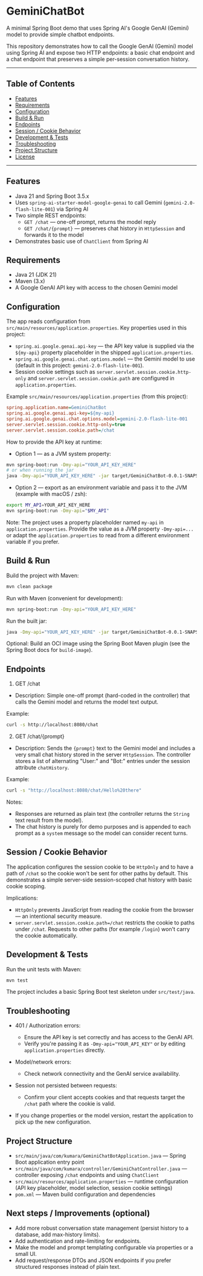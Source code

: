# GeminiChatBot

A minimal Spring Boot demo that uses Spring AI's Google GenAI (Gemini) model to provide simple chatbot endpoints.

This repository demonstrates how to call the Google GenAI (Gemini) model using Spring AI and expose two HTTP endpoints: a basic chat endpoint and a chat endpoint that preserves a simple per-session conversation history.

---

## Table of Contents

- [Features](#features)
- [Requirements](#requirements)
- [Configuration](#configuration)
- [Build & Run](#build--run)
- [Endpoints](#endpoints)
- [Session / Cookie Behavior](#session--cookie-behavior)
- [Development & Tests](#development--tests)
- [Troubleshooting](#troubleshooting)
- [Project Structure](#project-structure)
- [License](#license)

---

## Features

- Java 21 and Spring Boot 3.5.x
- Uses `spring-ai-starter-model-google-genai` to call Gemini (`gemini-2.0-flash-lite-001`) via Spring AI
- Two simple REST endpoints:
    - `GET /chat` — one-off prompt, returns the model reply
    - `GET /chat/{prompt}` — preserves chat history in `HttpSession` and forwards it to the model
- Demonstrates basic use of `ChatClient` from Spring AI

## Requirements

- Java 21 (JDK 21)
- Maven (3.x)
- A Google GenAI API key with access to the chosen Gemini model

## Configuration

The app reads configuration from `src/main/resources/application.properties`. Key properties used in this project:

- `spring.ai.google.genai.api-key` — the API key value is supplied via the `${my-api}` property placeholder in the shipped `application.properties`.
- `spring.ai.google.genai.chat.options.model` — the Gemini model to use (default in this project: `gemini-2.0-flash-lite-001`).
- Session cookie settings such as `server.servlet.session.cookie.http-only` and `server.servlet.session.cookie.path` are configured in `application.properties`.

Example `src/main/resources/application.properties` (from this project):

```ini
spring.application.name=GeminiChatBot
spring.ai.google.genai.api-key=${my-api}
spring.ai.google.genai.chat.options.model=gemini-2.0-flash-lite-001
server.servlet.session.cookie.http-only=true
server.servlet.session.cookie.path=/chat
```

How to provide the API key at runtime:

- Option 1 — as a JVM system property:

```bash
mvn spring-boot:run -Dmy-api="YOUR_API_KEY_HERE"
# or when running the jar
java -Dmy-api="YOUR_API_KEY_HERE" -jar target/GeminiChatBot-0.0.1-SNAPSHOT.jar
```

- Option 2 — export as an environment variable and pass it to the JVM (example with macOS / zsh):

```bash
export MY_API=YOUR_API_KEY_HERE
mvn spring-boot:run -Dmy-api="$MY_API"
```

Note: The project uses a property placeholder named `my-api` in `application.properties`. Provide the value as a JVM property `-Dmy-api=...` or adapt the `application.properties` to read from a different environment variable if you prefer.

## Build & Run

Build the project with Maven:

```bash
mvn clean package
```

Run with Maven (convenient for development):

```bash
mvn spring-boot:run -Dmy-api="YOUR_API_KEY_HERE"
```

Run the built jar:

```bash
java -Dmy-api="YOUR_API_KEY_HERE" -jar target/GeminiChatBot-0.0.1-SNAPSHOT.jar
```

Optional: Build an OCI image using the Spring Boot Maven plugin (see the Spring Boot docs for `build-image`).

## Endpoints

1) GET /chat

- Description: Simple one-off prompt (hard-coded in the controller) that calls the Gemini model and returns the model text output.

Example:

```bash
curl -s http://localhost:8080/chat
```

2) GET /chat/{prompt}

- Description: Sends the `{prompt}` text to the Gemini model and includes a very small chat history stored in the server `HttpSession`. The controller stores a list of alternating "User:" and "Bot:" entries under the session attribute `chatHistory`.

Example:

```bash
curl -s "http://localhost:8080/chat/Hello%20there"
```

Notes:
- Responses are returned as plain text (the controller returns the `String` text result from the model).
- The chat history is purely for demo purposes and is appended to each prompt as a `system` message so the model can consider recent turns.

## Session / Cookie Behavior

The application configures the session cookie to be `HttpOnly` and to have a path of `/chat` so the cookie won't be sent for other paths by default. This demonstrates a simple server-side session-scoped chat history with basic cookie scoping.

Implications:
- `HttpOnly` prevents JavaScript from reading the cookie from the browser — an intentional security measure.
- `server.servlet.session.cookie.path=/chat` restricts the cookie to paths under `/chat`. Requests to other paths (for example `/login`) won't carry the cookie automatically.

## Development & Tests

Run the unit tests with Maven:

```bash
mvn test
```

The project includes a basic Spring Boot test skeleton under `src/test/java`.

## Troubleshooting

- 401 / Authorization errors:
    - Ensure the API key is set correctly and has access to the GenAI API.
    - Verify you're passing it as `-Dmy-api="YOUR_API_KEY"` or by editing `application.properties` directly.

- Model/network errors:
    - Check network connectivity and the GenAI service availability.

- Session not persisted between requests:
    - Confirm your client accepts cookies and that requests target the `/chat` path where the cookie is valid.

- If you change properties or the model version, restart the application to pick up the new configuration.

## Project Structure

- `src/main/java/com/kumara/GeminiChatBotApplication.java` — Spring Boot application entry point
- `src/main/java/com/kumara/controller/GeminiChatController.java` — controller exposing `/chat` endpoints and using `ChatClient`
- `src/main/resources/application.properties` — runtime configuration (API key placeholder, model selection, session cookie settings)
- `pom.xml` — Maven build configuration and dependencies

## Next steps / Improvements (optional)

- Add more robust conversation state management (persist history to a database, add max-history limits).
- Add authentication and rate-limiting for endpoints.
- Make the model and prompt templating configurable via properties or a small UI.
- Add request/response DTOs and JSON endpoints if you prefer structured responses instead of plain text.
